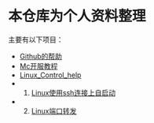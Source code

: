 # 本仓库为个人资料整理
主要有以下项目：
- [Github的帮助](https://github.com/Pleiadem/Chat_Prompts/blob/main/Git_Help.md)
- [Mc开服教程](https://github.com/Pleiadem/Chat_Prompts/blob/main/Mc%E5%BC%80%E6%9C%8D%E7%AE%80%E6%98%93%E6%95%99%E7%A8%8B)
- [Linux_Control_help](https://github.com/Pleiadem/Chat_Prompts/tree/main/Linux_Control_help)
- 1. [Linux使用ssh连接上自启动](https://github.com/Pleiadem/Chat_Prompts/blob/main/Linux%E4%BD%BF%E7%94%A8ssh%E8%BF%9E%E6%8E%A5%E4%B8%8A%E8%87%AA%E5%90%AF%E5%8A%A8.md)
- 2. [Linux端口转发](https://github.com/Pleiadem/Chat_Prompts/blob/main/Linux_Control_help/Linux%E7%AB%AF%E5%8F%A3%E8%BD%AC%E5%8F%91.md)
